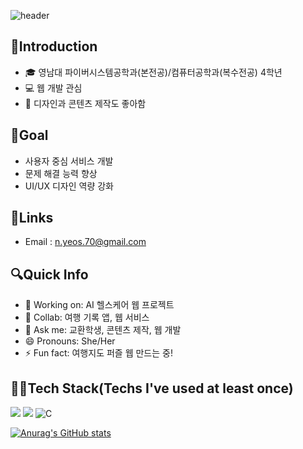 ![header](https://capsule-render.vercel.app/api?type=waving&color=auto&height=300&section=header&text=Basi%20&desc=Yeon%20Su%20Nam&fontSize=100&fontAlignY=40)

## 👋Introduction 
- 🎓 영남대 파이버시스템공학과(본전공)/컴퓨터공학과(복수전공) 4학년  
- 💻 웹 개발 관심
- 🎨 디자인과 콘텐츠 제작도 좋아함  

## 📌Goal
- 사용자 중심 서비스 개발
- 문제 해결 능력 향상
- UI/UX 디자인 역량 강화

## 🔗Links
- Email : n.yeos.70@gmail.com

## 🔍Quick Info
- 🔭 Working on: AI 헬스케어 웹 프로젝트  
- 👯 Collab: 여행 기록 앱, 웹 서비스   
- 💬 Ask me: 교환학생, 콘텐츠 제작, 웹 개발  
- 😄 Pronouns: She/Her  
- ⚡ Fun fact: 여행지도 퍼즐 웹 만드는 중! 

## 👩‍💻Tech Stack(Techs I've used at least once)
<img src="https://img.shields.io/badge/Java-007396.svg?style=flat-square&logo=java&logoColor=white"/>
<img src="https://img.shields.io/badge/JavaScript-F7DF1E.svg?style=flat-square&logo=JavaScript&logoColor=white"/>
<img alt="C" src="https://img.shields.io/badge/C-A8B9CC.svg?&style-for-the-badge&logo=C&logoColor=white"/> 

[![Anurag's GitHub stats](https://github-readme-stats.vercel.app/api?username=Basi-07&show_icons=true&theme=ambient_gradient)](https://github.com/anuraghazra/github-readme-stats)
